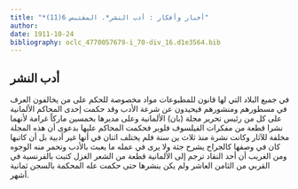 ```yaml
---
title: "*أخبار وأفكار : أدب النشر*. المقتبس 6(11)"
author: 
date: 1911-10-24
bibliography: oclc_4770057679-i_70-div_16.d1e3564.bib
---
```




##  أدب النشر 


 في جميع البلاد التي لها قانون للمطبوعات مواد مخصوصة للحكم على من يخالفون العرف في مسطورهم ومنشورهم فيحيدون عن شرعة الأدب وقد حكمت  إحدى  المحاكم الألمانية على كل من رئيس تحرير مجلة (بان) الألمانية وعلى مديرها بخمسين ماركاً غرامة لأنهما نشرا قطعة من مفكرات الفيلسوف فلوبر فحكمت المحاكم عليها بدعوى أن هذه المجلة مخلفة للآثار وكانت نشرة منذ  ثلاث  ين سنة فلم يختلف  اثنان  في أنها غير أدبية بل   أن كاتبها كان في وصفها كالجراح يشرح جثة ولا يرى في عمله ما يعبث بالأدب وتحمر منه الوجوه ومن الغريب أن  أحد  النقاد ترجم إلى الألمانية قطعة من الشعر الغزل كتبت بالفرنسية في القربي من الثامن العاشر ولم يكن ينشرها حتى حكمت عله المحكمة بالسجن  ثمانية  أشهر. 
